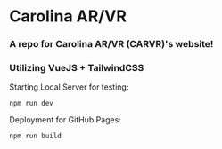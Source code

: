 # Carolina AR/VR

### A repo for Carolina AR/VR (CARVR)'s website!
### Utilizing VueJS + TailwindCSS


Starting Local Server for testing:
```console
npm run dev
```

Deployment for GitHub Pages:
```console
npm run build
```

